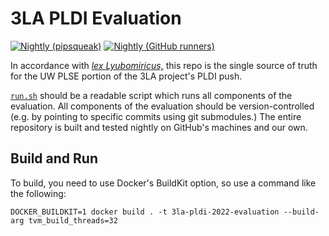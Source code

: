 # 3LA PLDI Evaluation

[![Nightly (pipsqueak)](https://github.com/uwsampl/3la-pldi-2022-evaluation/actions/workflows/nightly-pipsqueak.yml/badge.svg)](https://github.com/uwsampl/3la-pldi-2022-evaluation/actions/workflows/nightly-pipsqueak.yml)
[![Nightly (GitHub runners)](https://github.com/uwsampl/3la-pldi-2022-evaluation/actions/workflows/nightly-github-runners.yml/badge.svg)](https://github.com/uwsampl/3la-pldi-2022-evaluation/actions/workflows/nightly-github-runners.yml)

In accordance with
  [*lex Lyubomiricus,*](https://homes.cs.washington.edu/~sslyu/lex.html)
  this repo
  is the single source of truth
  for the UW PLSE portion
  of the 3LA project's
  PLDI push.

[`run.sh`](run.sh)
  should be a readable script
  which runs
  all components of the evaluation.
All components
  of the evaluation
  should be version-controlled
  (e.g. by pointing to specific commits
    using git submodules.)
The entire repository
  is built and tested
  nightly
  on GitHub's machines
  and our own.

## Build and Run

To build, you need to use Docker's BuildKit option, so use a command like the following:
```
DOCKER_BUILDKIT=1 docker build . -t 3la-pldi-2022-evaluation --build-arg tvm_build_threads=32
```
